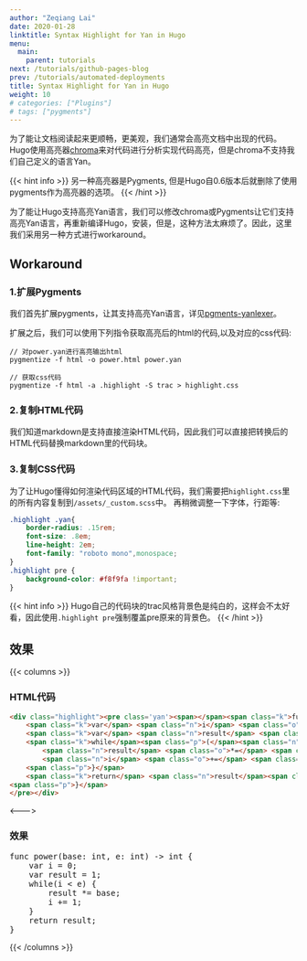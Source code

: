 ```yaml
---
author: "Zeqiang Lai"
date: 2020-01-28
linktitle: Syntax Highlight for Yan in Hugo
menu:
  main:
    parent: tutorials
next: /tutorials/github-pages-blog
prev: /tutorials/automated-deployments
title: Syntax Highlight for Yan in Hugo
weight: 10
# categories: ["Plugins"]
# tags: ["pygments"]
---
```


为了能让文档阅读起来更顺畅，更美观，我们通常会高亮文档中出现的代码。Hugo使用高亮器[chroma]()来对代码进行分析实现代码高亮，但是chroma不支持我们自己定义的语言Yan。

{{< hint info >}}
另一种高亮器是Pygments, 但是Hugo自0.6版本后就删除了使用pygments作为高亮器的选项。
{{< /hint >}}

为了能让Hugo支持高亮Yan语言，我们可以修改chroma或Pygments让它们支持高亮Yan语言，再重新编译Hugo，安装，但是，这种方法太麻烦了。因此，这里我们采用另一种方式进行workaround。

<!--more-->

## Workaround

### 1.扩展Pygments

我们首先扩展pygments，让其支持高亮Yan语言，详见[pgments-yanlexer]()。

扩展之后，我们可以使用下列指令获取高亮后的html的代码,以及对应的css代码:

```shell
// 对power.yan进行高亮输出html
pygmentize -f html -o power.html power.yan

// 获取css代码
pygmentize -f html -a .highlight -S trac > highlight.css
```

### 2.复制HTML代码

我们知道markdown是支持直接渲染HTML代码，因此我们可以直接把转换后的HTML代码替换markdown里的代码块。

### 3.复制CSS代码

为了让Hugo懂得如何渲染代码区域的HTML代码，我们需要把`highlight.css`里的所有内容复制到`/assets/_custom.scss`中。
再稍微调整一下字体，行距等:

```css
.highlight .yan{
    border-radius: .15rem;
    font-size: .8em;
    line-height: 2em;
    font-family: "roboto mono",monospace;
}
.highlight pre {
    background-color: #f8f9fa !important;
}
```

{{< hint info >}}
Hugo自己的代码块的trac风格背景色是纯白的，这样会不太好看，因此使用`.highlight pre`强制覆盖pre原来的背景色。
{{< /hint >}}

## 效果

{{< columns >}}
### HTML代码
```html
<div class="highlight"><pre class='yan'><span></span><span class="k">func</span> <span class="nf">power</span><span class="p">(</span><span class="n">base</span><span class="p">:</span> <span class="kt">int</span><span class="p">,</span> <span class="n">e</span><span class="p">:</span> <span class="kt">int</span><span class="p">)</span> <span class="o">-&gt;</span> <span class="kt">int</span> <span class="p">{</span>
    <span class="k">var</span> <span class="n">i</span> <span class="o">=</span> <span class="mf">0</span><span class="p">;</span>
    <span class="k">var</span> <span class="n">result</span> <span class="o">=</span> <span class="mf">1</span><span class="p">;</span>
    <span class="k">while</span><span class="p">(</span><span class="n">i</span> <span class="o">&lt;</span> <span class="n">e</span><span class="p">)</span> <span class="p">{</span>
        <span class="n">result</span> <span class="o">*=</span> <span class="n">base</span><span class="p">;</span>
        <span class="n">i</span> <span class="o">+=</span> <span class="mf">1</span><span class="p">;</span>
    <span class="p">}</span>
    <span class="k">return</span> <span class="n">result</span><span class="p">;</span>
<span class="p">}</span>
</pre></div>
```
<--->

### 效果

<div class="highlight"><pre class='yan'><span></span><span class="k">func</span> <span class="nf">power</span><span class="p">(</span><span class="n">base</span><span class="p">:</span> <span class="kt">int</span><span class="p">,</span> <span class="n">e</span><span class="p">:</span> <span class="kt">int</span><span class="p">)</span> <span class="o">-&gt;</span> <span class="kt">int</span> <span class="p">{</span>
    <span class="k">var</span> <span class="n">i</span> <span class="o">=</span> <span class="mf">0</span><span class="p">;</span>
    <span class="k">var</span> <span class="n">result</span> <span class="o">=</span> <span class="mf">1</span><span class="p">;</span>
    <span class="k">while</span><span class="p">(</span><span class="n">i</span> <span class="o">&lt;</span> <span class="n">e</span><span class="p">)</span> <span class="p">{</span>
        <span class="n">result</span> <span class="o">*=</span> <span class="n">base</span><span class="p">;</span>
        <span class="n">i</span> <span class="o">+=</span> <span class="mf">1</span><span class="p">;</span>
    <span class="p">}</span>
    <span class="k">return</span> <span class="n">result</span><span class="p">;</span>
<span class="p">}</span>
</pre></div>

{{< /columns >}}
